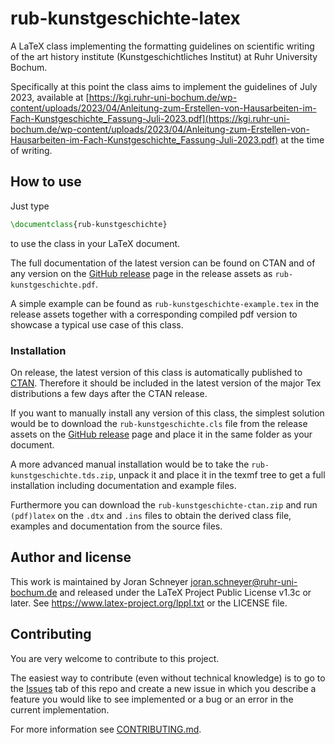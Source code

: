 # rub-kunstgeschichte-latex

A LaTeX class implementing the formatting guidelines on scientific writing of the art history institute (Kunstgeschichtliches Institut) at Ruhr University Bochum.

Specifically at this point the class aims to implement the guidelines of July 2023, available at [https://kgi.ruhr-uni-bochum.de/wp-content/uploads/2023/04/Anleitung-zum-Erstellen-von-Hausarbeiten-im-Fach-Kunstgeschichte_Fassung-Juli-2023.pdf](https://kgi.ruhr-uni-bochum.de/wp-content/uploads/2023/04/Anleitung-zum-Erstellen-von-Hausarbeiten-im-Fach-Kunstgeschichte_Fassung-Juli-2023.pdf) at the time of writing.

## How to use

Just type
```latex
\documentclass{rub-kunstgeschichte}
```
to use the class in your LaTeX document.

The full documentation of the latest version can be found on CTAN and of any version on the [GitHub release](https://github.com/rub-kgi/rub-kunstgeschichte-latex/releases) page in the release assets as `rub-kunstgeschichte.pdf`.

A simple example can be found as `rub-kunstgeschichte-example.tex` in the release assets together with a corresponding compiled pdf version to showcase a typical use case of this class.

### Installation

On release, the latest version of this class is automatically published to [CTAN](https://ctan.org/pkg/rub-kunstgeschichte). Therefore it should be included in the latest version of the major Tex distributions a few days after the CTAN release.

If you want to manually install any version of this class, the simplest solution would be to download the `rub-kunstgeschichte.cls` file from the release assets on the [GitHub release](https://github.com/rub-kgi/rub-kunstgeschichte-latex/releases) page and place it in the same folder as your document.

A more advanced manual installation would be to take the `rub-kunstgeschichte.tds.zip`, unpack it and place it in the texmf tree to get a full installation including documentation and example files.

Furthermore you can download the `rub-kunstgeschichte-ctan.zip` and run `(pdf)latex` on the `.dtx` and `.ins` files to obtain the derived class file, examples and documentation from the source files.

## Author and license

This work is maintained by Joran Schneyer [joran.schneyer@ruhr-uni-bochum.de](mailto:joran.schneyer@ruhr-uni-bochum.de) and released under the LaTeX Project Public License v1.3c or later. See https://www.latex-project.org/lppl.txt or the LICENSE file.

## Contributing

You are very welcome to contribute to this project.

The easiest way to contribute (even without technical knowledge) is to go to the [Issues](https://github.com/rub-kgi/rub-kunstgeschichte-latex/issues) tab of this repo and create a new issue in which you describe a feature you would like to see implemented or a bug or an error in the current implementation.

For more information see [CONTRIBUTING.md](https://github.com/rub-kgi/rub-kunstgeschichte-latex/blob/main/CONTRIBUTING.md).
